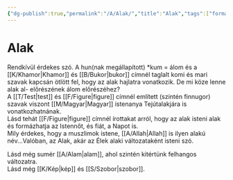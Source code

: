 ```yaml
---
{"dg-publish":true,"permalink":"/A/Alak/","title":"Alak","tags":["formatted🟢"],"created":"2023-10-19T10:49","updated":"2023-10-19T10:49"}
---
```





# Alak

Rendkívül érdekes szó. A hun(nak megállapított) \*kum = álom és a [[K/Khamor\|Khamor]] és [[B/Bukor\|bukor]] címnél taglalt komi és mari szavak kapcsán ötlött fel, hogy az alak hajlatra vonatkozik. De mi köze lenne alak al- előrészének álom előrészéhez?  
A [[T/Test\|test]] és [[F/Figure\|figure]] címnél említett (szintén finnugor) szavak viszont [[M/Magyar\|Magyar]] istenanya Tejútalakjára is vonatkozhatnának.  
Lásd tehát [[F/Figure\|figure]] címnél írottakat arról, hogy az alak isteni alak és formázhatja az Istennőt, és fiát, a Napot is.  
Mily érdekes, hogy a muszlimok istene, [[A/Allah\|Allah]] is ilyen alakú név...Valóban, az Alak, akár az Élek alaki változataként isteni szó.  

Lásd még sumér [[A/Alam\|alam]], ahol szintén kitértünk felhangos változatra.  
Lásd még [[K/Kép\|kép]] és [[S/Szobor\|szobor]].  